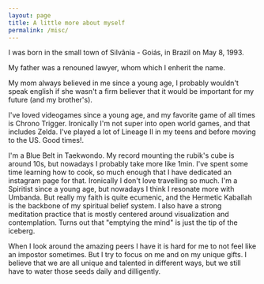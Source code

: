 ```yaml
---
layout: page
title: A little more about myself
permalink: /misc/
---
```


I was born in the small town of Silvânia - Goiás, in Brazil on May 8, 1993.

My father was a renouned lawyer, whom which I enherit the name.

My mom always believed in me since a young age, I probably wouldn't speak
english if she wasn't a firm believer that it would be important for my future
(and my brother's).

I've loved videogames since a young age, and my favorite game of all
times is Chrono Trigger. Ironically I'm not super into open world games, and
that includes Zelda. I've played a lot of Lineage II in my teens and before
moving to the US. Good times!.

I'm a Blue Belt in Taekwondo. My record mounting the rubik's cube is around
10s, but nowadays I probably take more like 1min. I've spent some time
learning how to cook, so much enough that I have dedicated an instagram page
for that. Ironically I don't love travelling so much. I'm a Spiritist since a
young age, but nowadays I think I resonate more with Umbanda. But really my
faith is quite ecumenic, and the Hermetic Kaballah is the backbone of my
spiritual belief system.  I also have a strong meditation practice that is
mostly centered around visualization and contemplation. Turns out that
"emptying the mind" is just the tip of the iceberg.

When I look around the amazing peers I have it is hard for me to not feel
like an impostor sometimes. But I try to focus on me and on my unique gifts.
I believe that we are all unique and talented in different ways, but we still
have to water those seeds daily and dilligently.
